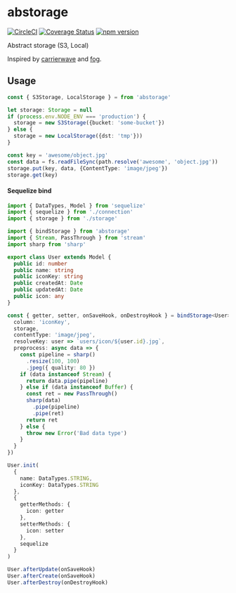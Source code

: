 # abstorage

[![CircleCI](https://circleci.com/gh/maruware/abstorage.svg?style=svg)](https://circleci.com/gh/maruware/abstorage)
[![Coverage Status](https://coveralls.io/repos/github/maruware/abstorage/badge.svg?branch=master)](https://coveralls.io/github/maruware/abstorage?branch=master)
[![npm version](https://badge.fury.io/js/abstorage.svg)](https://badge.fury.io/js/abstorage)

Abstract storage (S3, Local)

Inspired by [carrierwave](https://github.com/carrierwaveuploader/carrierwave) and [fog](https://github.com/fog).


## Usage

```ts
const { S3Storage, LocalStorage } = from 'abstorage'

let storage: Storage = null
if (process.env.NODE_ENV === 'production') {
  storage = new S3Storage({bucket: 'some-bucket'})
} else {
  storage = new LocalStorage({dst: 'tmp'}))
}

const key = 'awesome/object.jpg'
const data = fs.readFileSync(path.resolve('awesome', 'object.jpg'))
storage.put(key, data, {ContentType: 'image/jpeg'})
storage.get(key)
```

#### Sequelize bind

```ts
import { DataTypes, Model } from 'sequelize'
import { sequelize } from './connection'
import { storage } from './storage'

import { bindStorage } from 'abstorage'
import { Stream, PassThrough } from 'stream'
import sharp from 'sharp'

export class User extends Model {
  public id: number
  public name: string
  public iconKey: string
  public createdAt: Date
  public updatedAt: Date
  public icon: any
}

const { getter, setter, onSaveHook, onDestroyHook } = bindStorage<User>({
  column: 'iconKey',
  storage,
  contentType: 'image/jpeg',
  resolveKey: user => `users/icon/${user.id}.jpg`,
  preprocess: async data => {
    const pipeline = sharp()
      .resize(100, 100)
      .jpeg({ quality: 80 })
    if (data instanceof Stream) {
      return data.pipe(pipeline)
    } else if (data instanceof Buffer) {
      const ret = new PassThrough()
      sharp(data)
        .pipe(pipeline)
        .pipe(ret)
      return ret
    } else {
      throw new Error('Bad data type')
    }
  }
})

User.init(
  {
    name: DataTypes.STRING,
    iconKey: DataTypes.STRING
  },
  {
    getterMethods: {
      icon: getter
    },
    setterMethods: {
      icon: setter
    },
    sequelize
  }
)

User.afterUpdate(onSaveHook)
User.afterCreate(onSaveHook)
User.afterDestroy(onDestroyHook)
```